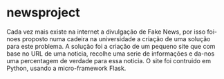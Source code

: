 # newsproject

Cada vez mais existe na internet a divulgação de Fake News, por isso foi-noes proposto numa cadeira na universidade a criação de uma solução para este problema.
A solução foi a criação de um pequeno site que com base no URL de uma noticia, recolhe uma serie de informações e da-nos uma percentagem de verdade para essa noticia.
O site foi contruido em Python, usando a micro-framework Flask.
